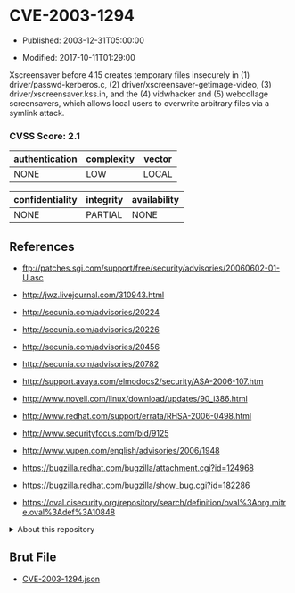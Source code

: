 # CVE-2003-1294

- Published: 2003-12-31T05:00:00

- Modified: 2017-10-11T01:29:00

Xscreensaver before 4.15 creates temporary files insecurely in (1) driver/passwd-kerberos.c, (2) driver/xscreensaver-getimage-video, (3) driver/xscreensaver.kss.in, and the (4) vidwhacker and (5) webcollage screensavers, which allows local users to overwrite arbitrary files via a symlink attack.

### CVSS Score: **2.1**

| authentication | complexity | vector |
| --- | --- | --- |
| NONE | LOW | LOCAL |

| confidentiality | integrity | availability |
| --- | --- | --- |
| NONE | PARTIAL | NONE |

## References

* ftp://patches.sgi.com/support/free/security/advisories/20060602-01-U.asc

* http://jwz.livejournal.com/310943.html

* http://secunia.com/advisories/20224

* http://secunia.com/advisories/20226

* http://secunia.com/advisories/20456

* http://secunia.com/advisories/20782

* http://support.avaya.com/elmodocs2/security/ASA-2006-107.htm

* http://www.novell.com/linux/download/updates/90_i386.html

* http://www.redhat.com/support/errata/RHSA-2006-0498.html

* http://www.securityfocus.com/bid/9125

* http://www.vupen.com/english/advisories/2006/1948

* https://bugzilla.redhat.com/bugzilla/attachment.cgi?id=124968

* https://bugzilla.redhat.com/bugzilla/show_bug.cgi?id=182286

* https://oval.cisecurity.org/repository/search/definition/oval%3Aorg.mitre.oval%3Adef%3A10848

<details>
<summary>About this repository</summary> 

  This repository is part of the project [Live Hack CVE](https://github.com/Live-Hack-CVE). Main website can be found [www.live-hack.org](https://www.live-hack.org) 
  
  Made by [Sn0wAlice](https://github.com/Sn0wAlice) for the people that care about security and need to have a feed of the latest CVEs. Hope you enjoy it, don't forget to star the repo and follow me on [Twitter](https://twitter.com/Sn0wAlice) and [Github](https://github.com/Sn0wAlice). And that is my [personnal website](https://www.alice-snow.me/)

  - [Home Page](https://github.com/Live-Hack-CVE)
  - [Framework](https://github.com/Live-Hack-CVE/cve-framework)
  - [CVE database](https://github.com/Live-Hack-CVE/full_database)
  - [Changelog](https://github.com/Live-Hack-CVE/Changelog)
</details>

## Brut File

* [CVE-2003-1294.json](https://raw.githubusercontent.com/Live-Hack-CVE/full_database/main/cves/2003/CVE-2003-1294.json)

